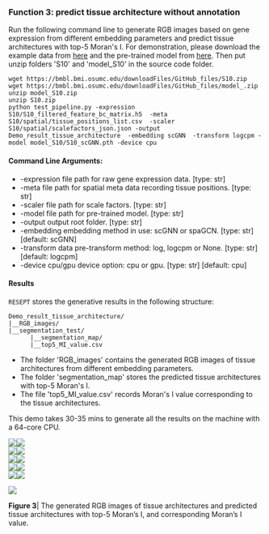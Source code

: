 ### Function 3: predict tissue architecture without annotation
Run the following command line to generate RGB images based on gene expression from different embedding parameters and predict tissue architectures with top-5 Moran's I. For demonstration, please download the example data from [here](https://bmbl.bmi.osumc.edu/downloadFiles/GitHub_files/S10.zip) and the pre-trained model from [here](https://bmbl.bmi.osumc.edu/downloadFiles/GitHub_files/model_S10.zip). Then put unzip folders 'S10' and 'model_S10' in the source code folder.
```
wget https://bmbl.bmi.osumc.edu/downloadFiles/GitHub_files/S10.zip 
wget https://bmbl.bmi.osumc.edu/downloadFiles/GitHub_files/model_.zip 
unzip model_S10.zip
unzip S10.zip
python test_pipeline.py -expression S10/S10_filtered_feature_bc_matrix.h5  -meta S10/spatial/tissue_positions_list.csv  -scaler S10/spatial/scalefactors_json.json -output Demo_result_tissue_architecture  -embedding scGNN  -transform logcpm -model model_S10/S10_scGNN.pth -device cpu
```

#### Command Line Arguments:
*	-expression file path for raw gene expression data. [type: str]
*	-meta file path for spatial meta data recording tissue positions. [type: str]
*	-scaler file path for scale factors. [type: str]
*	-model file path for pre-trained model. [type: str]
*	-output output root folder. [type: str]
*	-embedding embedding method in use: scGNN or spaGCN. [type: str] [default: scGNN]
*	-transform data pre-transform method: log, logcpm or None. [type: str] [default: logcpm]
*	-device cpu/gpu device option: cpu or gpu. [type: str] [default: cpu]

#### Results
 ```RESEPT``` stores the generative results in the following structure:
   ```
   Demo_result_tissue_architecture/
   |__RGB_images/
   |__segmentation_test/
         |__segmentation_map/
         |__top5_MI_value.csv
   ```
*	The folder 'RGB_images' contains the generated RGB images of tissue architectures from different embedding parameters.
*	The folder 'segmentation_map' stores the predicted tissue architectures with top-5 Moran's I.
*	The file 'top5_MI_value.csv' records Moran's I value corresponding to the tissue architectures.  

This demo takes 30-35 mins to generate all the results on the machine with a 64-core CPU.

![](./pic/Predict/Predict_1.png)![](./pic/Predict/segmentation/Predict_segmentation_1.png)  
![](./pic/Predict/Predict_2.png)![](./pic/Predict/segmentation/Predict_segmentation_2.png)  
![](./pic/Predict/Predict_3.png)![](./pic/Predict/segmentation/Predict_segmentation_3.png)  
![](./pic/Predict/Predict_4.png)![](./pic/Predict/segmentation/Predict_segmentation_4.png)  
![](./pic/Predict/Predict_5.png)![](./pic/Predict/segmentation/Predict_segmentation_5.png)  

![](./pic/Predict/Predict_S.png)

**Figure 3**| The generated RGB images of tissue architectures and predicted tissue architectures with top-5 Moran’s I, and corresponding Moran’s I value.
 
